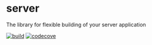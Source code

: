 # server
The library for flexible building of your server application

[![build](https://github.com/AlexIlyushkin/server/actions/workflows/build.yml/badge.svg?event=push)](https://github.com/AlexIlyushkin/server/actions?query=workflow%3Abuild)
[![codecove](https://codecov.io/gh/AlexIlyushkin/server/branch/main/graph/badge.svg)](https://codecov.io/gh/AlexIlyushkin/server)
